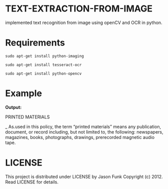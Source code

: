 # TEXT-EXTRACTION-FROM-IMAGE
implemented text recognition from image using openCV and OCR in python.

# Requirements
`sudo apt-get install python-imaging`

`sudo apt-get install tesseract-ocr`

`sudo apt-get install python-opencv`

# Example


**Output:**

PRINTED MATERIALS

_ As.used in this policy, the term “printed materials”
means any publication, document, or record
including, but not limited to, the following:
newspapers, magazines, books, photographs,
drawings, prerecorded magnetic audio tape.


# LICENSE
This project is distributed under LICENSE by Jason Funk Copyright (c) 2012. Read LICENSE for details.

